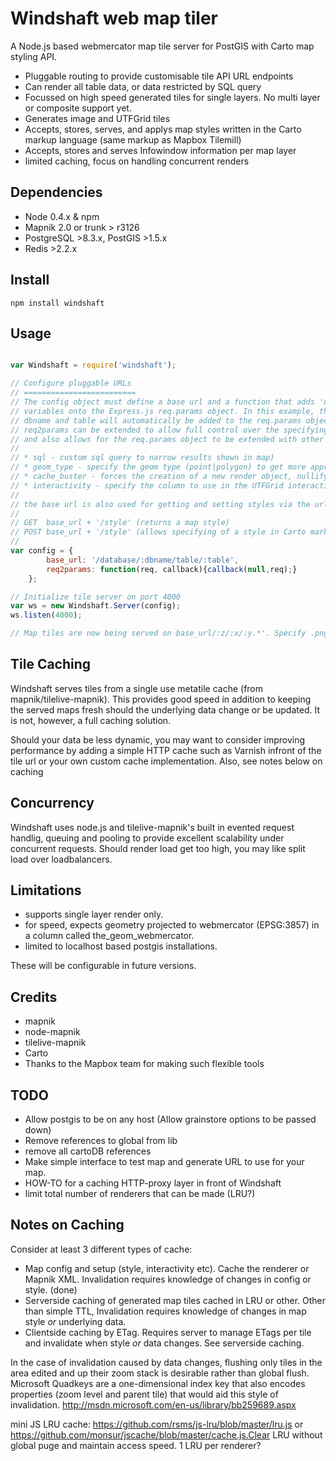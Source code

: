 Windshaft web map tiler
=======================

A Node.js based webmercator map tile server for PostGIS with Carto map styling API.

* Pluggable routing to provide customisable tile API URL endpoints
* Can render all table data, or data restricted by SQL query
* Focussed on high speed generated tiles for single layers. No multi layer or composite support yet.
* Generates image and UTFGrid tiles
* Accepts, stores, serves, and applys map styles written in the Carto markup language (same markup as Mapbox Tilemill)
* Accepts, stores and serves Infowindow information per map layer
* limited caching, focus on handling concurrent renders


Dependencies
------------
* Node 0.4.x & npm
* Mapnik 2.0 or trunk > r3126
* PostgreSQL >8.3.x, PostGIS >1.5.x
* Redis >2.2.x


Install
-------
```
npm install windshaft
```


Usage
-----
```javascript

var Windshaft = require('windshaft');

// Configure pluggable URLs
// =========================
// The config object must define a base url and a function that adds 'dbname' and 'table'
// variables onto the Express.js req.params object. In this example, the base URL is such that
// dbname and table will automatically be added to the req.params object by express.js.
// req2params can be extended to allow full control over the specifying of dbname and table,
// and also allows for the req.params object to be extended with other variables, such as:
//
// * sql - custom sql query to narrow results shown in map)
// * geom_type - specify the geom type (point|polygon) to get more appropriate default styles
// * cache_buster - forces the creation of a new render object, nullifying existing metatile caches
// * interactivity - specify the column to use in the UTFGrid interactivity layer (defaults to 'id')
//
// the base url is also used for getting and setting styles via the urls:
//
// GET  base_url + '/style' (returns a map style)
// POST base_url + '/style' (allows specifying of a style in Carto markup in the 'style' form variable).
//
var config = {
        base_url: '/database/:dbname/table/:table',
        req2params: function(req, callback){callback(null,req);}
    };

// Initialize tile server on port 4000
var ws = new Windshaft.Server(config);
ws.listen(4000);

// Map tiles are now being served on base_url/:z/:x/:y.*'. Specify .png or .grid.json for image or UTFGrid tiles.
```


Tile Caching
------------
Windshaft serves tiles from a single use metatile cache (from mapnik/tilelive-mapnik). This provides good speed in
addition to keeping the served maps fresh should the underlying data change or be updated. It is not, however, a full caching solution.

Should your data be less dynamic, you may want to consider improving performance by adding a simple HTTP cache such as Varnish infront of the
tile url or your own custom cache implementation. Also, see notes below on caching


Concurrency
------------
Windshaft uses node.js and tilelive-mapnik's built in evented request handlig, queuing and pooling to provide excellent scalability under concurrent requests.
Should render load get too high, you may like split load over loadbalancers.


Limitations
-----------
* supports single layer render only.
* for speed, expects geometry projected to webmercator (EPSG:3857) in a column called the_geom_webmercator.
* limited to localhost based postgis installations.

These will be configurable in future versions.


Credits
--------
* mapnik
* node-mapnik
* tilelive-mapnik
* Carto
* Thanks to the Mapbox team for making such flexible tools


TODO
-----
* Allow postgis to be on any host (Allow grainstore options to be passed down)
* Remove references to global from lib
* remove all cartoDB references
* Make simple interface to test map and generate URL to use for your map.
* HOW-TO for a caching HTTP-proxy layer in front of Windshaft
* limit total number of renderers that can be made (LRU?)


Notes on Caching
-----------------
Consider at least 3 different types of cache:

* Map config and setup (style, interactivity etc). Cache the renderer or Mapnik XML. Invalidation requires knowledge of changes in config or style. (done)
* Serverside caching of generated map tiles cached in LRU or other. Other than simple TTL, Invalidation requires knowledge of changes in map style *or* underlying data.
* Clientside caching by ETag. Requires server to manage ETags per tile and invalidate when style *or* data changes. See serverside caching.

In the case of invalidation caused by data changes, flushing only tiles in the area edited and up their zoom stack is desirable rather than global flush.
Microsoft Quadkeys are a one-dimensional index key that also  encodes properties (zoom level and parent tile) that would aid this style of invalidation. http://msdn.microsoft.com/en-us/library/bb259689.aspx

mini JS LRU cache: https://github.com/rsms/js-lru/blob/master/lru.js or https://github.com/monsur/jscache/blob/master/cache.js.Clear LRU without global puge and maintain access speed. 1 LRU per renderer?